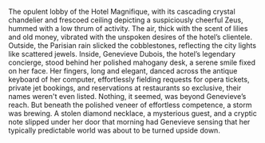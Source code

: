 The opulent lobby of the Hotel Magnifique, with its cascading crystal chandelier and frescoed ceiling depicting a suspiciously cheerful Zeus, hummed with a low thrum of activity.  The air, thick with the scent of lilies and old money, vibrated with the unspoken desires of the hotel’s clientele.  Outside, the Parisian rain slicked the cobblestones, reflecting the city lights like scattered jewels.  Inside, Genevieve Dubois, the hotel’s legendary concierge, stood behind her polished mahogany desk, a serene smile fixed on her face.  Her fingers, long and elegant, danced across the antique keyboard of her computer, effortlessly fielding requests for opera tickets, private jet bookings, and reservations at restaurants so exclusive, their names weren't even listed. Nothing, it seemed, was beyond Genevieve’s reach.  But beneath the polished veneer of effortless competence, a storm was brewing.  A stolen diamond necklace, a mysterious guest, and a cryptic note slipped under her door that morning had Genevieve sensing that her typically predictable world was about to be turned upside down.
